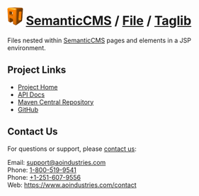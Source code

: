 # [<img src="ao-logo.png" alt="AO Logo" width="35" height="40">](https://www.aoindustries.com/) [SemanticCMS](https://semanticcms.com/) / [File](https://semanticcms.com/file/) / [Taglib](https://semanticcms.com/file/taglib/)
Files nested within [SemanticCMS](https://semanticcms.com/) pages and elements in a JSP environment.

## Project Links
* [Project Home](https://semanticcms.com/file/taglib/)
* [API Docs](https://semanticcms.com/file/taglib/apidocs/)
* [Maven Central Repository](https://search.maven.org/#search%7Cgav%7C1%7Cg:%22com.semanticcms%22%20AND%20a:%22semanticcms-file-taglib%22)
* [GitHub](https://github.com/aoindustries/semanticcms-file-taglib)

## Contact Us
For questions or support, please [contact us](https://www.aoindustries.com/contact):

Email: [support@aoindustries.com](mailto:support@aoindustries.com)  
Phone: [1-800-519-9541](tel:1-800-519-9541)  
Phone: [+1-251-607-9556](tel:+1-251-607-9556)  
Web: https://www.aoindustries.com/contact

